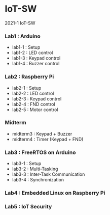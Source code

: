 # IoT-SW
2021-1 IoT-SW

### Lab1 : Arduino
+ lab1-1 : Setup
+ lab1-2 : LED control
+ lab1-3 : Keypad control
+ lab1-4 : Buzzer control

### Lab2 : Raspberry Pi
+ lab2-1 : Setup
+ lab2-2 : LED control
+ lab2-3 : Keypad control
+ lab2-4 : FND control
+ lab2-5 : Motor control

### Midterm
+ midterm3 : Keypad + Buzzer
+ midterm4 : Timer (Keypad + FND)

### Lab3 : FreeRTOS on Arduino
+ lab3-1 : Setup
+ lab3-2 : Multi-Tasking
+ lab3-3 : Inter-Task Communication
+ lab3-4 : Synchronization

### Lab4 : Embedded Linux on Raspberry Pi

### Lab5 : IoT Security

